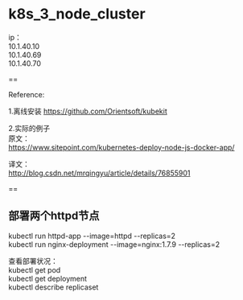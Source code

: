 # k8s_3_node_cluster


ip：    
10.1.40.10  
10.1.40.69  
10.1.40.70  

==

Reference:

1.离线安装
https://github.com/Orientsoft/kubekit


2.实际的例子    
原文：     
https://www.sitepoint.com/kubernetes-deploy-node-js-docker-app/     

译文：    
http://blog.csdn.net/mrqingyu/article/details/76855901     




==

##  部署两个httpd节点
kubectl run httpd-app --image=httpd --replicas=2    
kubectl run nginx-deployment --image=nginx:1.7.9 --replicas=2    

查看部署状况：    
kubectl get pod     
kubectl get deployment     
kubectl describe replicaset      







